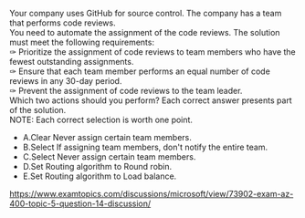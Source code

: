 Your company uses GitHub for source control. The company has a team that performs code reviews.<br/>You need to automate the assignment of the code reviews. The solution must meet the following requirements:<br/>✑ Prioritize the assignment of code reviews to team members who have the fewest outstanding assignments.<br/>✑ Ensure that each team member performs an equal number of code reviews in any 30-day period.<br/>✑ Prevent the assignment of code reviews to the team leader.<br/>Which two actions should you perform? Each correct answer presents part of the solution.<br/>NOTE: Each correct selection is worth one point.<br/><ul><li class="multi-choice-item correct-hidden"><span class="multi-choice-letter" data-choice-letter="A">A.</span>Clear Never assign certain team members.</li><li class="multi-choice-item"><span class="multi-choice-letter" data-choice-letter="B">B.</span>Select If assigning team members, don't notify the entire team.</li><li class="multi-choice-item"><span class="multi-choice-letter" data-choice-letter="C">C.</span>Select Never assign certain team members.</li><li class="multi-choice-item"><span class="multi-choice-letter" data-choice-letter="D">D.</span>Set Routing algorithm to Round robin.</li><li class="multi-choice-item correct-hidden"><span class="multi-choice-letter" data-choice-letter="E">E.</span>Set Routing algorithm to Load balance.</li></ul><p><a href="https://www.examtopics.com/discussions/microsoft/view/73902-exam-az-400-topic-5-question-14-discussion/">https://www.examtopics.com/discussions/microsoft/view/73902-exam-az-400-topic-5-question-14-discussion/</a></p><script src="https://giscus.app/client.js"                    data-repo="azsamples/az204"                    data-repo-id="R_kgDOMRXzDQ"                    data-category="General"                    data-category-id="DIC_kwDOMRXzDc4Cgi27"                    data-mapping="pathname"                    data-strict="0"                    data-reactions-enabled="0"                    data-emit-metadata="0"                    data-input-position="bottom"                    data-theme="preferred_color_scheme"                    data-lang="en"                    crossorigin="anonymous"                    async>                    </script>